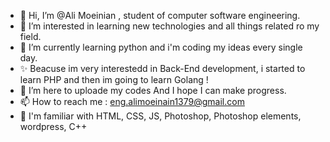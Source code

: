- 👋 Hi, I’m @Ali Moeinian , student of computer software engineering.
- 👀 I’m interested in learning new technologies and all things related ro my field.
- 🌱 I’m currently learning python and i'm coding my ideas every single day.
- ✨ Beacuse im very interestedd in Back-End development, i started to learn PHP and then im going to learn Golang !
- 💞️ I’m here to uploade my codes And I hope I can make progress.
- 📫 How to reach me :  eng.alimoeinain1379@gmail.com
- 👀 I'm familiar with HTML, CSS, JS, Photoshop, Photoshop elements, wordpress, C++                       

<!---
AliMoeinian/AliMoeinian is a ✨ special ✨ repository because its `README.md` (this file) appears on your GitHub profile.
You can click the Preview link to take a look at your changes.
--->
